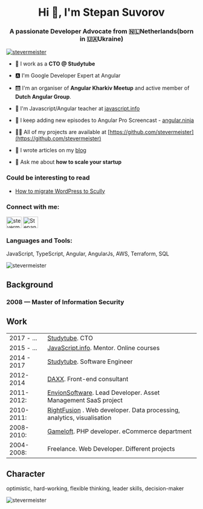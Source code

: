 <h1 align="center">Hi 👋, I'm Stepan Suvorov </h1>
<h3 align="center">A passionate Developer Advocate from 🇳🇱Netherlands(born in 🇺🇦Ukraine)</h3>


<p align="left"><a href="https://twitter.com/stevermeister" target="blank"><img
        alt="stevermeister" src="https://img.shields.io/twitter/follow/stevermeister?logo=twitter&style=for-the-badge"/></a>
</p>

- 🐝 I work as a **CTO @ Studytube** 

- 🅰️ I'm Google Developer Expert at Angular

- 🛗 I'm an organiser of **Angular Kharkiv Meetup** and active member of **Dutch Angular Group**.

- 🌱 I'm Javascript/Angular teacher at [javascript.info](https://javascript.info)

- 🎥 I keep adding new episodes to Angular Pro Screencast - [angular.ninja](https://angular.ninja/)

- 👨‍💻 All of my projects are available at [https://github.com/stevermeister](https://github.com/stevermeister)

- 📝 I wrote articles on my [blog](https://blog.stepansuvorov.com/)

- 💬 Ask me about **how to scale your startup**


### Could be interesting to read
- [How to migrate WordPress to Scully](https://indepth.dev/posts/1302/how-to-migrate-wordpress-to-scully)

<p align="left">
<h3 align="left">Connect with me:</h3>
<a href="https://twitter.com/stevermeister" target="blank"><img align="center"
                                                              alt="stevermeister"
                                                              height="30" src="https://cdn.jsdelivr.net/npm/simple-icons@3.0.1/icons/twitter.svg" width="40"/></a>
<a href="https://www.linkedin.com/in/stepansuvorov" target="blank">
  <img align="center" alt="Stepan Suvorov LinkedIn" height="30" src="https://cdn.jsdelivr.net/npm/simple-icons@3.0.1/icons/linkedin.svg" width="40"/></a>
</p>

### Languages and Tools: ###
  JavaScript, TypeScript, Angular, AngularJs, AWS, Terraform, SQL


![stevermeister](https://github-readme-stats.vercel.app/api/top-langs/?username=stevermeister&layout=compact)
 

## Background

### 2008 — Master of Information Security
  
## Work        

<table>
      <tr>
        <td>2017 - ...</td>
        <td><a href="https://www.studytube.nl/">Studytube</a>.
          CTO
        </td>
      </tr>  
      <tr>
        <td>2015 - ...</td>
        <td><a href="https://javascript.info/">JavaScript.info</a>.
          Mentor. Online courses
        </td>
      </tr>
      <tr>
        <td>2014 - 2017</td>
        <td><a href="https://www.studytube.nl/">Studytube</a>.
          Software Engineer
        </td>
      </tr>
      <tr>
        <td>2012-2014</td>
        <td><a href="http://www.daxx.com/">DAXX</a>.
          Front-end consultant
        </td>
      </tr>
      <tr>
        <td>2011-2012:</td>
        <td><a href="http://envionsoftware.com/">EnvionSoftware</a>.
          Lead Developer.
          Asset Management SaaS project</td>
      </tr>
      <tr>
        <td>2010-2011:</td>
        <td><a href="http://www.rightfusion.com/">RightFusion</a> .
          Web developer.
          Data processing, analytics, visualisation</td>
      </tr>
      <tr>
        <td>2008-2010:</td>
        <td><a href="http://www.gameloft.com/">Gameloft</a>.
          PHP developer.
          eCommerce department</td>
      </tr>
      <tr>
        <td>2004-2008:</td>
        <td>Freelance.
          Web Developer.
          Different projects</td>
      </tr>
</table>

## Character 


  optimistic, hard-working,
  flexible thinking, leader skills, decision-maker
  
  
  

<p align="left"><img alt="stevermeister"
                     src="https://komarev.com/ghpvc/?username=stevermeiser&label=Profile%20views&color=0e75b6&style=flat"/></p>
